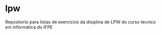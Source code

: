 # lpw
Repositorio para listas de exercicios da disiplina de LPW do curso tecnico em informática do IFPE
